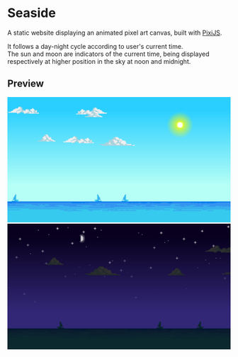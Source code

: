# Seaside

A static website displaying an animated pixel art canvas, built with [PixiJS](https://github.com/pixijs/pixijs).

It follows a day-night cycle according to user's current time.<br>
The sun and moon are indicators of the current time, being displayed respectively at higher position in the sky at noon 
and midnight.

## Preview

![day preview](/assets/preview_day.jpg)
![night preview](/assets/preview_night.jpg)
